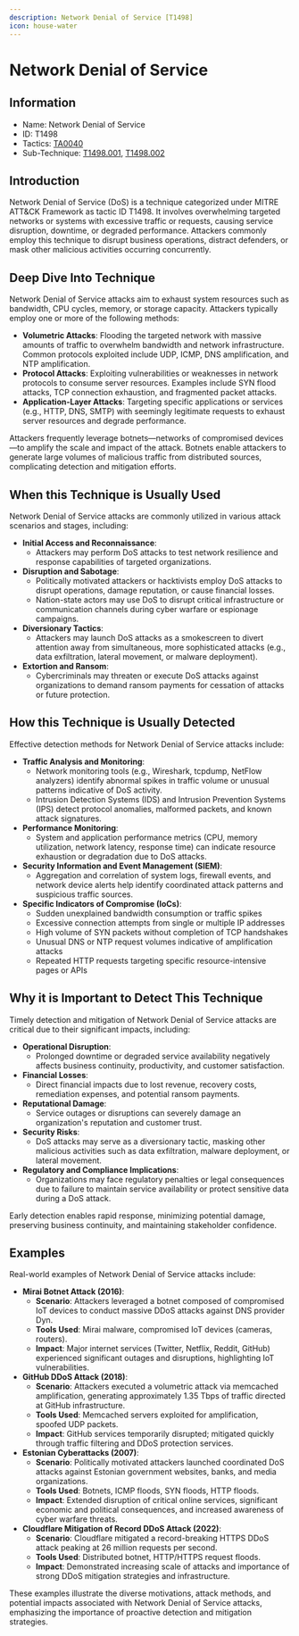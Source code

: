 ```yaml
---
description: Network Denial of Service [T1498]
icon: house-water
---
```


# Network Denial of Service

## Information

- Name: Network Denial of Service
- ID: T1498
- Tactics: [TA0040](../TA0040/TA0040.md)
- Sub-Technique: [T1498.001](T1498.001.md), [T1498.002](T1498.002.md)

## Introduction

Network Denial of Service (DoS) is a technique categorized under MITRE ATT\&CK Framework as tactic ID T1498. It involves overwhelming targeted networks or systems with excessive traffic or requests, causing service disruption, downtime, or degraded performance. Attackers commonly employ this technique to disrupt business operations, distract defenders, or mask other malicious activities occurring concurrently.

## Deep Dive Into Technique

Network Denial of Service attacks aim to exhaust system resources such as bandwidth, CPU cycles, memory, or storage capacity. Attackers typically employ one or more of the following methods:

- **Volumetric Attacks**: Flooding the targeted network with massive amounts of traffic to overwhelm bandwidth and network infrastructure. Common protocols exploited include UDP, ICMP, DNS amplification, and NTP amplification.
- **Protocol Attacks**: Exploiting vulnerabilities or weaknesses in network protocols to consume server resources. Examples include SYN flood attacks, TCP connection exhaustion, and fragmented packet attacks.
- **Application-Layer Attacks**: Targeting specific applications or services (e.g., HTTP, DNS, SMTP) with seemingly legitimate requests to exhaust server resources and degrade performance.

Attackers frequently leverage botnets—networks of compromised devices—to amplify the scale and impact of the attack. Botnets enable attackers to generate large volumes of malicious traffic from distributed sources, complicating detection and mitigation efforts.

## When this Technique is Usually Used

Network Denial of Service attacks are commonly utilized in various attack scenarios and stages, including:

- **Initial Access and Reconnaissance**:
  - Attackers may perform DoS attacks to test network resilience and response capabilities of targeted organizations.
- **Disruption and Sabotage**:
  - Politically motivated attackers or hacktivists employ DoS attacks to disrupt operations, damage reputation, or cause financial losses.
  - Nation-state actors may use DoS to disrupt critical infrastructure or communication channels during cyber warfare or espionage campaigns.
- **Diversionary Tactics**:
  - Attackers may launch DoS attacks as a smokescreen to divert attention away from simultaneous, more sophisticated attacks (e.g., data exfiltration, lateral movement, or malware deployment).
- **Extortion and Ransom**:
  - Cybercriminals may threaten or execute DoS attacks against organizations to demand ransom payments for cessation of attacks or future protection.

## How this Technique is Usually Detected

Effective detection methods for Network Denial of Service attacks include:

- **Traffic Analysis and Monitoring**:
  - Network monitoring tools (e.g., Wireshark, tcpdump, NetFlow analyzers) identify abnormal spikes in traffic volume or unusual patterns indicative of DoS activity.
  - Intrusion Detection Systems (IDS) and Intrusion Prevention Systems (IPS) detect protocol anomalies, malformed packets, and known attack signatures.
- **Performance Monitoring**:
  - System and application performance metrics (CPU, memory utilization, network latency, response time) can indicate resource exhaustion or degradation due to DoS attacks.
- **Security Information and Event Management (SIEM)**:
  - Aggregation and correlation of system logs, firewall events, and network device alerts help identify coordinated attack patterns and suspicious traffic sources.
- **Specific Indicators of Compromise (IoCs)**:
  - Sudden unexplained bandwidth consumption or traffic spikes
  - Excessive connection attempts from single or multiple IP addresses
  - High volume of SYN packets without completion of TCP handshakes
  - Unusual DNS or NTP request volumes indicative of amplification attacks
  - Repeated HTTP requests targeting specific resource-intensive pages or APIs

## Why it is Important to Detect This Technique

Timely detection and mitigation of Network Denial of Service attacks are critical due to their significant impacts, including:

- **Operational Disruption**:
  - Prolonged downtime or degraded service availability negatively affects business continuity, productivity, and customer satisfaction.
- **Financial Losses**:
  - Direct financial impacts due to lost revenue, recovery costs, remediation expenses, and potential ransom payments.
- **Reputational Damage**:
  - Service outages or disruptions can severely damage an organization's reputation and customer trust.
- **Security Risks**:
  - DoS attacks may serve as a diversionary tactic, masking other malicious activities such as data exfiltration, malware deployment, or lateral movement.
- **Regulatory and Compliance Implications**:
  - Organizations may face regulatory penalties or legal consequences due to failure to maintain service availability or protect sensitive data during a DoS attack.

Early detection enables rapid response, minimizing potential damage, preserving business continuity, and maintaining stakeholder confidence.

## Examples

Real-world examples of Network Denial of Service attacks include:

- **Mirai Botnet Attack (2016)**:
  - **Scenario**: Attackers leveraged a botnet composed of compromised IoT devices to conduct massive DDoS attacks against DNS provider Dyn.
  - **Tools Used**: Mirai malware, compromised IoT devices (cameras, routers).
  - **Impact**: Major internet services (Twitter, Netflix, Reddit, GitHub) experienced significant outages and disruptions, highlighting IoT vulnerabilities.
- **GitHub DDoS Attack (2018)**:
  - **Scenario**: Attackers executed a volumetric attack via memcached amplification, generating approximately 1.35 Tbps of traffic directed at GitHub infrastructure.
  - **Tools Used**: Memcached servers exploited for amplification, spoofed UDP packets.
  - **Impact**: GitHub services temporarily disrupted; mitigated quickly through traffic filtering and DDoS protection services.
- **Estonian Cyberattacks (2007)**:
  - **Scenario**: Politically motivated attackers launched coordinated DoS attacks against Estonian government websites, banks, and media organizations.
  - **Tools Used**: Botnets, ICMP floods, SYN floods, HTTP floods.
  - **Impact**: Extended disruption of critical online services, significant economic and political consequences, and increased awareness of cyber warfare threats.
- **Cloudflare Mitigation of Record DDoS Attack (2022)**:
  - **Scenario**: Cloudflare mitigated a record-breaking HTTPS DDoS attack peaking at 26 million requests per second.
  - **Tools Used**: Distributed botnet, HTTP/HTTPS request floods.
  - **Impact**: Demonstrated increasing scale of attacks and importance of strong DDoS mitigation strategies and infrastructure.

These examples illustrate the diverse motivations, attack methods, and potential impacts associated with Network Denial of Service attacks, emphasizing the importance of proactive detection and mitigation strategies.
